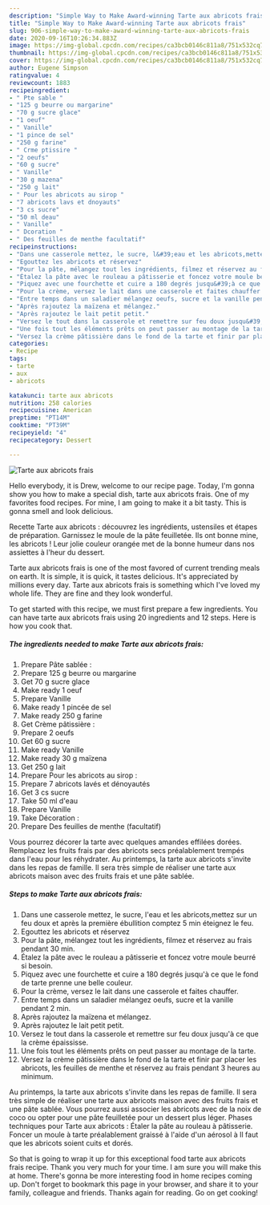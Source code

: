```yaml
---
description: "Simple Way to Make Award-winning Tarte aux abricots frais"
title: "Simple Way to Make Award-winning Tarte aux abricots frais"
slug: 906-simple-way-to-make-award-winning-tarte-aux-abricots-frais
date: 2020-09-16T10:26:34.883Z
image: https://img-global.cpcdn.com/recipes/ca3bcb0146c811a8/751x532cq70/tarte-aux-abricots-frais-photo-principale-de-la-recette.jpg
thumbnail: https://img-global.cpcdn.com/recipes/ca3bcb0146c811a8/751x532cq70/tarte-aux-abricots-frais-photo-principale-de-la-recette.jpg
cover: https://img-global.cpcdn.com/recipes/ca3bcb0146c811a8/751x532cq70/tarte-aux-abricots-frais-photo-principale-de-la-recette.jpg
author: Eugene Simpson
ratingvalue: 4
reviewcount: 1883
recipeingredient:
- " Pte sable "
- "125 g beurre ou margarine"
- "70 g sucre glace"
- "1 oeuf"
- " Vanille"
- "1 pince de sel"
- "250 g farine"
- " Crme ptissire "
- "2 oeufs"
- "60 g sucre"
- " Vanille"
- "30 g mazena"
- "250 g lait"
- " Pour les abricots au sirop "
- "7 abricots lavs et dnoyauts"
- "3 cs sucre"
- "50 ml deau"
- " Vanille"
- " Dcoration "
- " Des feuilles de menthe facultatif"
recipeinstructions:
- "Dans une casserole mettez, le sucre, l&#39;eau et les abricots,mettez sur un feu doux et après la première ébullition comptez 5 min éteignez le feu."
- "Egouttez les abricots et réservez"
- "Pour la pâte, mélangez tout les ingrédients, filmez et réservez au frais pendant 30 min."
- "Étalez la pâte avec le rouleau a pâtisserie et foncez votre moule beurré si besoin."
- "Piquez avec une fourchette et cuire a 180 degrés jusqu&#39;à ce que le fond de tarte prenne une belle couleur."
- "Pour la crème, versez le lait dans une casserole et faites chauffer."
- "Entre temps dans un saladier mélangez oeufs, sucre et la vanille pendant 2 min."
- "Après rajoutez la maïzena et mélangez."
- "Après rajoutez le lait petit petit."
- "Versez le tout dans la casserole et remettre sur feu doux jusqu&#39;à ce que la crème épaississe."
- "Une fois tout les éléments prêts on peut passer au montage de la tarte."
- "Versez la crème pâtissière dans le fond de la tarte et finir par placer les abricots, les feuilles de menthe et réservez au frais pendant 3 heures au minimum."
categories:
- Recipe
tags:
- tarte
- aux
- abricots

katakunci: tarte aux abricots 
nutrition: 258 calories
recipecuisine: American
preptime: "PT14M"
cooktime: "PT39M"
recipeyield: "4"
recipecategory: Dessert

---
```



![Tarte aux abricots frais](https://img-global.cpcdn.com/recipes/ca3bcb0146c811a8/751x532cq70/tarte-aux-abricots-frais-photo-principale-de-la-recette.jpg)

Hello everybody, it is Drew, welcome to our recipe page. Today, I'm gonna show you how to make a special dish, tarte aux abricots frais. One of my favorites food recipes. For mine, I am going to make it a bit tasty. This is gonna smell and look delicious.

Recette Tarte aux abricots : découvrez les ingrédients, ustensiles et étapes de préparation. Garnissez le moule de la pâte feuilletée. Ils ont bonne mine, les abricots ! Leur jolie couleur orangée met de la bonne humeur dans nos assiettes à l&#39;heur du dessert.

Tarte aux abricots frais is one of the most favored of current trending meals on earth. It is simple, it is quick, it tastes delicious. It's appreciated by millions every day. Tarte aux abricots frais is something which I've loved my whole life. They are fine and they look wonderful.


To get started with this recipe, we must first prepare a few ingredients. You can have tarte aux abricots frais using 20 ingredients and 12 steps. Here is how you cook that.

<!--inarticleads1-->

##### The ingredients needed to make Tarte aux abricots frais:

1. Prepare  Pâte sablée :
1. Prepare 125 g beurre ou margarine
1. Get 70 g sucre glace
1. Make ready 1 oeuf
1. Prepare  Vanille
1. Make ready 1 pincée de sel
1. Make ready 250 g farine
1. Get  Crème pâtissière :
1. Prepare 2 oeufs
1. Get 60 g sucre
1. Make ready  Vanille
1. Make ready 30 g maïzena
1. Get 250 g lait
1. Prepare  Pour les abricots au sirop :
1. Prepare 7 abricots lavés et dénoyautés
1. Get 3 cs sucre
1. Take 50 ml d&#39;eau
1. Prepare  Vanille
1. Take  Décoration :
1. Prepare  Des feuilles de menthe (facultatif)


Vous pourrez décorer la tarte avec quelques amandes effilées dorées. Remplacez les fruits frais par des abricots secs préalablement trempés dans l&#39;eau pour les réhydrater. Au printemps, la tarte aux abricots s&#39;invite dans les repas de famille. Il sera très simple de réaliser une tarte aux abricots maison avec des fruits frais et une pâte sablée. 

<!--inarticleads2-->

##### Steps to make Tarte aux abricots frais:

1. Dans une casserole mettez, le sucre, l&#39;eau et les abricots,mettez sur un feu doux et après la première ébullition comptez 5 min éteignez le feu.
1. Egouttez les abricots et réservez
1. Pour la pâte, mélangez tout les ingrédients, filmez et réservez au frais pendant 30 min.
1. Étalez la pâte avec le rouleau a pâtisserie et foncez votre moule beurré si besoin.
1. Piquez avec une fourchette et cuire a 180 degrés jusqu&#39;à ce que le fond de tarte prenne une belle couleur.
1. Pour la crème, versez le lait dans une casserole et faites chauffer.
1. Entre temps dans un saladier mélangez oeufs, sucre et la vanille pendant 2 min.
1. Après rajoutez la maïzena et mélangez.
1. Après rajoutez le lait petit petit.
1. Versez le tout dans la casserole et remettre sur feu doux jusqu&#39;à ce que la crème épaississe.
1. Une fois tout les éléments prêts on peut passer au montage de la tarte.
1. Versez la crème pâtissière dans le fond de la tarte et finir par placer les abricots, les feuilles de menthe et réservez au frais pendant 3 heures au minimum.


Au printemps, la tarte aux abricots s&#39;invite dans les repas de famille. Il sera très simple de réaliser une tarte aux abricots maison avec des fruits frais et une pâte sablée. Vous pourrez aussi associer les abricots avec de la noix de coco ou opter pour une pâte feuilletée pour un dessert plus léger. Phases techniques pour Tarte aux abricots : Étaler la pâte au rouleau à pâtisserie. Foncer un moule à tarte préalablement graissé à l&#39;aide d&#39;un aérosol à Il faut que les abricots soient cuits et dorés. 

So that is going to wrap it up for this exceptional food tarte aux abricots frais recipe. Thank you very much for your time. I am sure you will make this at home. There's gonna be more interesting food in home recipes coming up. Don't forget to bookmark this page in your browser, and share it to your family, colleague and friends. Thanks again for reading. Go on get cooking!
